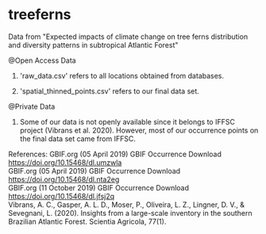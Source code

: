 # treeferns

Data from "Expected impacts of climate change on tree ferns distribution and diversity patterns in subtropical Atlantic Forest"

@Open Access Data
1. 'raw_data.csv' refers to all locations obtained from databases.

2. 'spatial_thinned_points.csv' refers to our final data set.

@Private Data
1. Some of our data is not openly available since it belongs to IFFSC project (Vibrans et al. 2020). However, most of our occurrence points on the final data set came from IFFSC.


References:
GBIF.org (05 April 2019) GBIF Occurrence Download https://doi.org/10.15468/dl.umzwla<br/>
GBIF.org (05 April 2019) GBIF Occurrence Download https://doi.org/10.15468/dl.nta2eg<br/>
GBIF.org (11 October 2019) GBIF Occurrence Download https://doi.org/10.15468/dl.jfsj2q<br/>
Vibrans, A. C., Gasper, A. L. D., Moser, P., Oliveira, L. Z., Lingner, D. V., & Sevegnani, L. (2020). Insights from a large-scale inventory in the southern Brazilian Atlantic Forest. Scientia Agricola, 77(1).
